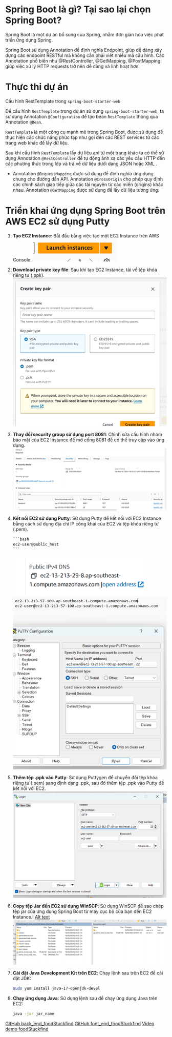 # Spring Boot là gì? Tại sao lại chọn Spring Boot?

Spring Boot là một dự án bổ sung của Spring, nhằm đơn giản hóa việc phát triển ứng dụng Spring.

Spring Boot sử dụng Annotation để định nghĩa Endpoint, giúp dễ dàng xây dựng các endpoint RESTful mà không cần phải viết nhiều mã cấu hình. Các Annotation phổ biến như @RestController, @GetMapping, @PostMapping giúp việc xử lý HTTP requests trở nên dễ dàng và linh hoạt hơn.

# Thực thi dự án

Cấu hình RestTemplate trong `spring-boot-starter-web`

Để cấu hình `RestTemplate` trong dự án sử dụng `spring-boot-starter-web`, ta sử dụng Annotation `@Configuration` để tạo bean `RestTemplate` thông qua Annotation `@Bean`.

`RestTemplate` là một công cụ mạnh mẽ trong Spring Boot, được sử dụng để thực hiện các chức năng phức tạp như gọi đến các REST services từ các trang web khác để lấy dữ liệu.

Sau khi cấu hình `RestTemplate` lấy dự liệu api từ một trang khác ta có thể sử dụng Annotation `@RestController` để tự động ánh xạ các yêu cầu HTTP đến các phương thức trong lớp và trả về dữ liệu dưới dạng JSON hoặc XML .

- Annotation `@RequestMapping` được sử dụng để định nghĩa ứng dụng chung cho đường dẫn API. Annotation `@CrossOrigin` cho phép quy định các chính sách giao tiếp giữa các tài nguyên từ các miền (origins) khác nhau. Annotation `@GetMapping` được sử dụng để lấy dữ liệu tương ứng.

# Triển khai ứng dụng Spring Boot trên AWS EC2 sử dụng Putty

1.  **Tạo EC2 Instance**: Bắt đầu bằng việc tạo một EC2 Instance trên AWS Console.
    ![Alt text](image.png)

2.  **Download private key file**: Sau khi tạo EC2 Instance, tải về tệp khóa riêng tư (.ppk).
    ![Alt text](image-1.png)

3.  **Thay đổi security group sử dụng port 8081**: Chỉnh sửa cấu hình nhóm bảo mật của EC2 Instance để mở cổng 8081 để có thể truy cập vào ứng dụng.
    ![Alt text](image-2.png)

4.  **Kết nối EC2 sử dụng Putty**: Sử dụng Putty để kết nối với EC2 Instance bằng cách sử dụng địa chỉ IP công khai của EC2 và tệp khóa riêng tư (.pem).

        ```bash
        ec2-user@public_host
        ```

    ![Alt text](image-4.png)
    ![Alt text](image-3.png)
    ![Alt text](image-5.png)

5.  **Thêm tệp .ppk vào Putty**: Sử dụng Puttygen để chuyển đổi tệp khóa riêng tư (.pem) sang định dạng .ppk, sau đó thêm tệp .ppk vào Putty để kết nối với EC2.
    ![Alt text](image-6.png)

6.  **Copy tệp Jar đến EC2 sử dụng WinSCP**: Sử dụng WinSCP để sao chép tệp jar của ứng dụng Spring Boot từ máy cục bộ của bạn đến EC2 Instance.!
    [Alt text](image-7.png)
    ![Alt text](image-8.png)

7.  **Cài đặt Java Development Kit trên EC2**: Chạy lệnh sau trên EC2 để cài đặt JDK:

    ```bash
    sudo yum install java-17-openjdk-devel
    ```

8.  **Chạy ứng dụng Java**: Sử dụng lệnh sau để chạy ứng dụng Java trên EC2:

    ```bash
    java -jar jar_name
    ```

[GitHub back_end_foodStuckfind](https://github.com/thienc45/back_end_foodStuckfind.git)
[GitHub font_end_foodStuckfind](https://github.com/thienc45/font_end_foodStuckFind.git)
[Video demo foodStuckfind](https://1drv.ms/v/s!AvdQFkUv6DA8oC1112avAniNuWEr?e=TsuKnS)
